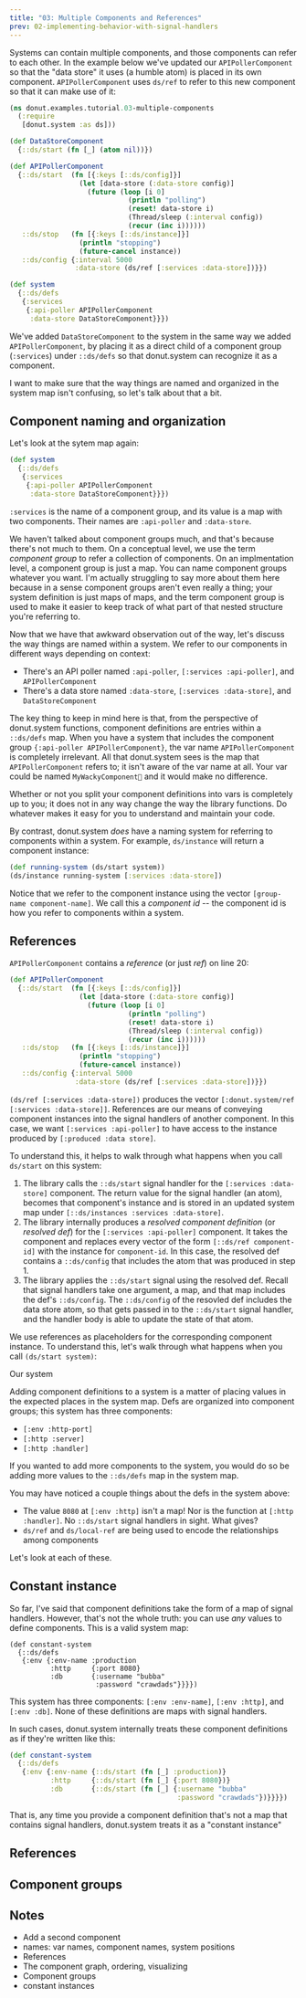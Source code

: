 ```yaml
---
title: "03: Multiple Components and References"
prev: 02-implementing-behavior-with-signal-handlers
---
```


Systems can contain multiple components, and those components can refer to each
other. In the example below we've updated our `APIPollerComponent` so that the
"data store" it uses (a humble atom) is placed in its own component.
`APIPollerComponent` uses `ds/ref` to refer to this new component so that it can
make use of it:

``` clojure {linenos=table,filename="dev/donut/examples/tutorial/03_multiple_components.clj"}
(ns donut.examples.tutorial.03-multiple-components
  (:require
   [donut.system :as ds]))

(def DataStoreComponent
  {::ds/start (fn [_] (atom nil))})

(def APIPollerComponent
  {::ds/start  (fn [{:keys [::ds/config]}]
                 (let [data-store (:data-store config)]
                   (future (loop [i 0]
                             (println "polling")
                             (reset! data-store i)
                             (Thread/sleep (:interval config))
                             (recur (inc i))))))
   ::ds/stop   (fn [{:keys [::ds/instance]}]
                 (println "stopping")
                 (future-cancel instance))
   ::ds/config {:interval 5000
                :data-store (ds/ref [:services :data-store])}})

(def system
  {::ds/defs
   {:services
    {:api-poller APIPollerComponent
     :data-store DataStoreComponent}}})
```

We've added `DataStoreComponent` to the system in the same way we added
`APIPollerComponent`, by placing it as a direct child of a component group
(`:services`) under `::ds/defs` so that donut.system can recognize it as a
component.

I want to make sure that the way things are named and organized in the system
map isn't confusing, so let's talk about that a bit.

## Component naming and organization

Let's look at the sytem map again:

``` clojure {linenos=table,linenostart=22,filename="dev/donut/examples/tutorial/03_multiple_components.clj"}
(def system
  {::ds/defs
   {:services
    {:api-poller APIPollerComponent
     :data-store DataStoreComponent}}})
```

`:services` is the name of a component group, and its value is a map with two
components. Their names are `:api-poller` and `:data-store`.

We haven't talked about component groups much, and that's because there's not
much to them. On a conceptual level, we use the term _component group_ to refer
a collection of components. On an implmentation level, a component group is just
a map. You can name component groups whatever you want. I'm actually struggling
to say more about them here because in a sense component groups aren't even
really a thing; your system definition is just maps of maps, and the term
component group is used to make it easier to keep track of what part of that
nested structure you're referring to.

Now that we have that awkward observation out of the way, let's discuss the way
things are named within a system. We refer to our components in different ways
depending on context:

* There's an API poller named `:api-poller`, `[:services :api-poller]`, and
  `APIPollerComponent`
* There's a data store named `:data-store`, `[:services :data-store]`, and
  `DataStoreComponent`

The key thing to keep in mind here is that, from the perspective of donut.system
functions, component definitions are entries within a `::ds/defs` map. When you
have a system that includes the component group `{:api-poller
APIPollerComponent}`, the var name `APIPollerComponent` is completely
irrelevant. All that donut.system sees is the map that `APIPollerComponent`
refers to; it isn't aware of the var name at all. Your var could be named
`MyWackyComponent🤪` and it would make no difference.

Whether or not you split your component definitions into vars is completely up
to you; it does not in any way change the way the library functions. Do whatever
makes it easy for you to understand and maintain your code.

By contrast, donut.system _does_ have a naming system for referring to
components within a system. For example, `ds/instance` will return a component
instance:

```clojure
(def running-system (ds/start system))
(ds/instance running-system [:services :data-store])
```

Notice that we refer to the component instance using the vector `[group-name
component-name]`. We call this a _component id_ -- the component id is how you
refer to components within a system.

## References

`APIPollerComponent` contains a _reference_ (or just _ref_) on line 20:

``` clojure {linenos=table,linenostart=8,filename="dev/donut/examples/tutorial/03_multiple_components.clj",hl_lines=[13]}
(def APIPollerComponent
  {::ds/start  (fn [{:keys [::ds/config]}]
                 (let [data-store (:data-store config)]
                   (future (loop [i 0]
                             (println "polling")
                             (reset! data-store i)
                             (Thread/sleep (:interval config))
                             (recur (inc i))))))
   ::ds/stop   (fn [{:keys [::ds/instance]}]
                 (println "stopping")
                 (future-cancel instance))
   ::ds/config {:interval 5000
                :data-store (ds/ref [:services :data-store])}})
```

`(ds/ref [:services :data-store])` produces the vector `[:donut.system/ref
[:services :data-store]]`. References are our means of conveying component
instances into the signal handlers of another component. In this case, we want
`[:services :api-poller]` to have access to the instance produced by `[:produced
:data store]`.

To understand this, it helps to walk through what happens when you call
`ds/start` on this system:

1. The library calls the `::ds/start` signal handler for the `[:services
   :data-store]` component. The return value for the signal handler (an atom),
   becomes that component's instance and is stored in an updated system map
   under `[::ds/instances :services :data-store]`.
2. The library internally produces a _resolved component definition_ (or
   _resolved def_) for the `[:services :api-poller]` component. It takes the
   component and replaces every vector of the form `[::ds/ref component-id]`
   with the instance for `component-id`. In this case, the resolved def contains
   a `::ds/config` that includes the atom that was produced in step 1.
3. The library applies the `::ds/start` signal using the resolved def. Recall
   that signal handlers take one argument, a map, and that map includes the
   def's `::ds/config`. The `::ds/config` of the resovled def includes the data
   store atom, so that gets passed in to the `::ds/start` signal handler, and
   the handler body is able to update the state of that atom.

We use references as placeholders for the
corresponding component instance. To understand this, let's walk through what
happens when you call `(ds/start system)`:



Our system 

Adding component definitions to a system is a matter of placing values in the
expected places in the system map. Defs are organized into component groups;
this system has three components:

* `[:env :http-port]`
* `[:http :server]`
* `[:http :handler]`

If you wanted to add more components to the system, you would do so be adding
more values to the `::ds/defs` map in the system map.

You may have noticed a couple things about the defs in the system above:

* The value `8080` at `[:env :http]` isn't a map! Nor is the function at `[:http
  :handler]`. No `::ds/start` signal handlers in sight. What gives?
* `ds/ref` and `ds/local-ref` are being used to encode the relationships among
  components

Let's look at each of these.

## Constant instance

So far, I've said that component definitions take the form of a map of signal
handlers. However, that's not the whole truth: you can use _any_ values to
define components. This is a valid system map:

```
(def constant-system
  {::ds/defs
   {:env {:env-name :production
          :http     {:port 8080}
          :db       {:username "bubba"
                     :password "crawdads"}}}})
```

This system has three components: `[:env :env-name]`, `[:env :http]`, and `[:env
:db]`. None of these definitions are maps with signal handlers.

In such cases, donut.system internally treats these component definitions as if
they're written like this:

```clojure
(def constant-system
  {::ds/defs
   {:env {:env-name {::ds/start (fn [_] :production)}
          :http     {::ds/start (fn [_] {:port 8080})}
          :db       {::ds/start (fn [_] {:username "bubba"
                                         :password "crawdads"})}}}})
```

That is, any time you provide a component definition that's not a map that
contains signal handlers, donut.system treats it as a "constant instance"


## References

## Component groups

## Notes

* Add a second component
* names: var names, component names, system positions
* References
* The component graph, ordering, visualizing
* Component groups
* constant instances

